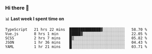 ### Hi there 👋

<!--
**DBvc/DBvc** is a ✨ _special_ ✨ repository because its `README.md` (this file) appears on your GitHub profile.

Here are some ideas to get you started:

- 🔭 I’m currently working on ...
- 🌱 I’m currently learning ...
- 👯 I’m looking to collaborate on ...
- 🤔 I’m looking for help with ...
- 💬 Ask me about ...
- 📫 How to reach me: ...
- 😄 Pronouns: ...
- ⚡ Fun fact: ...
-->

📊 **Last week I spent time on**
<!--START_SECTION:waka-->
```text
TypeScript   21 hrs 22 mins  ██████████████▓░░░░░░░░░░   58.70 % 
Vue.js       8 hrs 1 min     █████▓░░░░░░░░░░░░░░░░░░░   22.05 % 
SCSS         2 hrs 7 mins    █▒░░░░░░░░░░░░░░░░░░░░░░░   05.82 % 
JSON         1 hr 36 mins    █░░░░░░░░░░░░░░░░░░░░░░░░   04.43 % 
YAML         1 hr 21 mins    █░░░░░░░░░░░░░░░░░░░░░░░░   03.71 % 
```
<!--END_SECTION:waka-->
